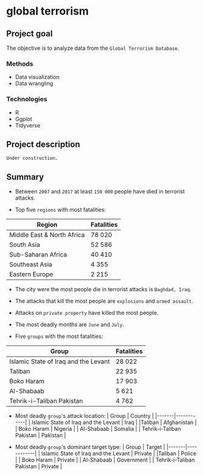 # global terrorism

## Project goal
The objective is to analyze data from the ```Global Terrorism Database```.

### Methods
* Data visualization
* Data wrangling

### Technologies
* R
* Ggplot
* Tidyverse

## Project description
```Under construction.```

## Summary
* Between `2007` and `2017` at least `150 000` people have died in terrorist attacks.

* Top five `regions` with most fatalities:

| Region | Fatalities|
|--------|------------|
| Middle East & North Africa | 78 020 |
| South Asia | 52 586 |
| Sub-Saharan Africa | 40 410 |
| Southeast Asia | 4 355 |
| Eastern Europe | 2 215 |

* The city were the most people die in terrorist attacks is `Baghdad, Iraq`.

* The attacks that kill the most people are `explosions` and `armed assault`.

* Attacks on `private property` have killed the most people.

* The most deadly months are `June` and `July`.

* Five `groups` with the most fatalities:

| Group | Fatalities |
|-------|------------|
| Islamic State of Iraq and the Levant       | 28 022 |
|Taliban     | 22 935 |
| Boko Haram | 17 903 |
| Al-Shabaab | 5 621 |
| Tehrik-i-Taliban Pakistan | 4 762 |

* Most deadly `group`'s attack location:
| Group | Country |
|-------|------------|
| Islamic State of Iraq and the Levant       | Iraq |
|Taliban     | Afghanistan |
| Boko Haram | Nigeria |
| Al-Shabaab | Somalia |
| Tehrik-i-Taliban Pakistan | Pakistan |

* Most deadly `group`'s dominant target type:
| Group | Target |
|-------|------------|
| Islamic State of Iraq and the Levant       | Private |
|Taliban     | Police |
| Boko Haram | Private |
| Al-Shabaab | Government |
| Tehrik-i-Taliban Pakistan | Private |
